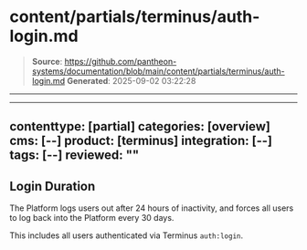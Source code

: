 # content/partials/terminus/auth-login.md

> **Source**: https://github.com/pantheon-systems/documentation/blob/main/content/partials/terminus/auth-login.md
> **Generated**: 2025-09-02 03:22:28

---

---
contenttype: [partial]
categories: [overview]
cms: [--]
product: [terminus]
integration: [--]
tags: [--]
reviewed: ""
---

## Login Duration

The Platform logs users out after 24 hours of inactivity, and forces all users to log back into the Platform every 30 days.

This includes all users authenticated via Terminus `auth:login`.
